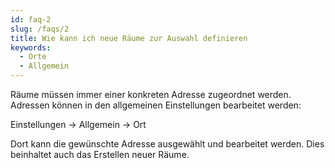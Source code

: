 ```yaml
---
id: faq-2
slug: /faqs/2
title: Wie kann ich neue Räume zur Auswahl definieren
keywords:
  - Orte
  - Allgemein
---
```


Räume müssen immer einer konkreten Adresse zugeordnet werden. Adressen können in den allgemeinen Einstellungen bearbeitet werden:

Einstellungen -> Allgemein -> Ort

Dort kann die gewünschte Adresse ausgewählt und bearbeitet werden. Dies beinhaltet auch das Erstellen neuer Räume.

